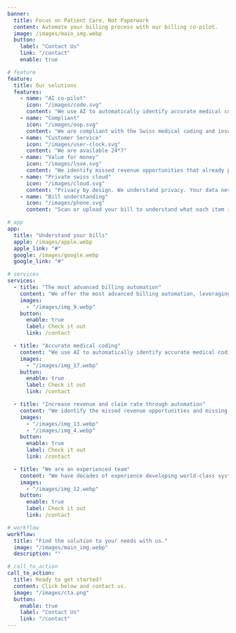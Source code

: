 ```yaml
---
banner:
  title: Focus on Patient Care, Not Paperwork
  content: Automate your billing process with our billing co-pilot.
  image: /images/main_img.webp
  button:
    label: "Contact Us"
    link: "/contact"
    enable: true

# feature
feature:
  title: Our solutions
  features:
    - name: "AI co-pilot"
      icon: "/images/code.svg"
      content: "We use AI to automatically identify accurate medical coding from doctors note"
    - name: "Compliant"
      icon: "/images/oop.svg"
      content: "We are compliant with the Swiss medical coding and insurance, less time to worry about insurance claims"
    - name: "Customer Service"
      icon: "/images/user-clock.svg"
      content: "We are available 24*7"
    - name: "Value for money"
      icon: "/images/love.svg"
      content: "We identify missed revenue opportunities that already pays for the services"
    - name: "Private swiss cloud"
      icon: "/images/cloud.svg"
      content: "Privacy by design. We understand privacy. Your data never leaves Switzerland"
    - name: "Bill understanding"
      icon: "/images/phone.svg"
      content: "Scan or upload your bill to understand what each item is about."

# app
app:
  title: "Understand your bills"
  apple: /images/apple.webp
  apple_link: "#"
  google: /images/google.webp
  google_link: "#"

# services
services:
  - title: "The most advanced billing automation"
    content: "We offer the most advanced billing automation, leveraging cutting-edge technology for streamlined invoicing and payment processing, offering unparalleled efficiency and security. Intuitive interface and customizable features empower organizations to optimize their financial operations and stay ahead in the competitive business landscape with ease."
    images:
      - "/images/img_9.webp"
    button:
      enable: true
      label: Check it out
      link: /contact

  - title: "Accurate medical coding"
    content: "We use AI to automatically identify accurate medical coding. Our cutting-edge technology optimizes billing by ensuring targeted accuracy."
    images:
      - "/images/img_17.webp"
    button:
      enable: true
      label: Check it out
      link: /contact

  - title: "Increase revenue and claim rate through automation"
    content: "We identify the missed revenue opportunities and missing items in the bills. Making bills more accurate and compliant with the insurance."
    images:
      - "/images/img_13.webp"
      - "/images/img_4.webp"
    button:
      enable: true
      label: Check it out
      link: /contact

  - title: "We are an experienced team"
    content: "We have decades of experience developing world-class systems. We understand privacy, compliance and customers’s needs. We are committed to providing the best possible service to our customers."
    images:
      - "/images/img_12.webp"
    button:
      enable: true
      label: Check it out
      link: /contact

# workflow
workflow:
  title: "Find the solution to your needs with us."
  image: "/images/main_img.webp"
  description: ""

# call_to_action
call_to_action:
  title: Ready to get started?
  content: Click below and contact us.
  image: "/images/cta.png"
  button:
    enable: true
    label: "Contact Us"
    link: "/contact"
---
```

